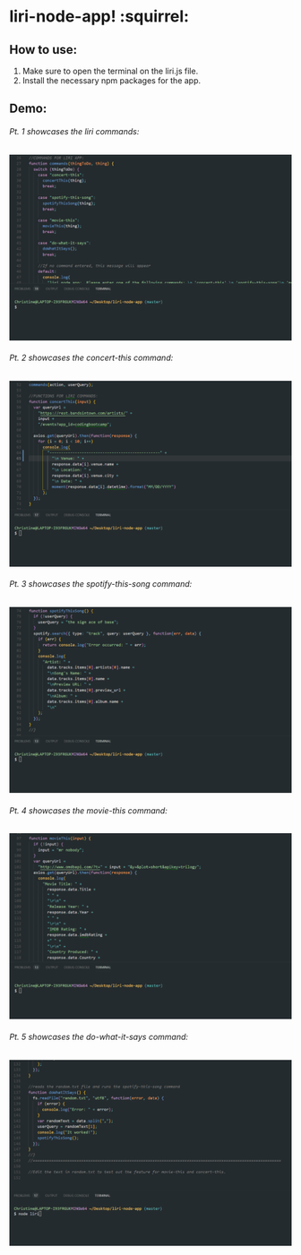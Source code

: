 # liri-node-app! :squirrel:

## How to use:

1. Make sure to open the terminal on the liri.js file.
2. Install the necessary npm packages for the app.

## Demo:

###### Pt. 1 showcases the liri commands:

![alt-text](https://github.com/christineit/liri-node-app/blob/master/assets/images/pt.1-commands%202.gif)

###### Pt. 2 showcases the concert-this command:

![alt-text](https://github.com/christineit/liri-node-app/blob/master/assets/images/pt.2%20concert-this%202.gif)

###### Pt. 3 showcases the spotify-this-song command:

![alt-text](https://github.com/christineit/liri-node-app/blob/master/assets/images/pt.3%20spotify-this-song%202.gif)

###### Pt. 4 showcases the movie-this command:

![alt-text](https://github.com/christineit/liri-node-app/blob/master/assets/images/pt.4%20movie-this%202.gif)

###### Pt. 5 showcases the do-what-it-says command:

![alt-text](https://github.com/christineit/liri-node-app/blob/master/assets/images/pt.5%20do-what-it-says%202.gif)
